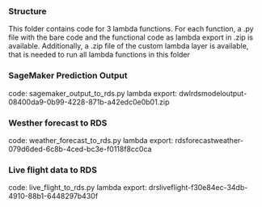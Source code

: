 ### Structure

This folder contains code for 3 lambda functions. For each function, a .py file with the bare code and the functional code as lambda export in .zip is available. Additionally, a .zip file of the custom lambda layer is available, that is needed to run all lambda functions in this folder

### SageMaker Prediction Output
code: sagemaker_output_to_rds.py
lambda export: dwlrdsmodeloutput-08400da9-0b99-4228-871b-a42edc0e0b01.zip

### Westher forecast to RDS
code: weather_forecast_to_rds.py
lambda export: rdsforecastweather-079d6ded-6c8b-4ced-bc3e-f0118f8cc0ca

### Live flight data to RDS
code: live_flight_to_rds.py
lambda export: drsliveflight-f30e84ec-34db-4910-88b1-6448297b430f



